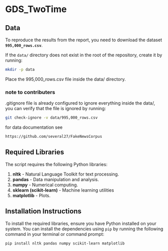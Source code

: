 # GDS_TwoTime

## Data

To reproduce the results from the report, you need to download the dataset **`995,000_rows.csv`**.

If the `data/` directory does not exist in the root of the repository, create it by running:

```sh
mkdir -p data
```
Place the 995,000_rows.csv file inside the data/ directory.

### note to contributers
.gitignore file is already configured to ignore everything inside the data/, you can verify that the file is ignored by running:
```sh
git check-ignore -v data/995,000_rows.csv
```
for data documentation see
```sh
https://github.com/several27/FakeNewsCorpus
```

## Required Libraries
The script requires the following Python libraries:

1. **nltk** - Natural Language Toolkit for text processing.
2. **pandas** - Data manipulation and analysis.
3. **numpy** - Numerical computing.
4. **sklearn (scikit-learn)** - Machine learning utilities
5. **matplotlib** - Plots.


## Installation Instructions
To install the required libraries, ensure you have Python installed on your system. You can install the dependencies using `pip` by running the following command in your terminal or command prompt:

```bash
pip install nltk pandas numpy scikit-learn matplotlib
```


